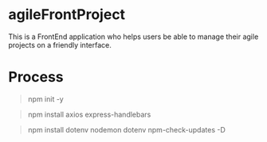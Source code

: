 # agileFrontProject

This is a FrontEnd application who helps users be able to manage their agile projects on a friendly interface.

# Process
> npm init -y

> npm install axios express-handlebars

> npm install dotenv nodemon dotenv npm-check-updates -D
